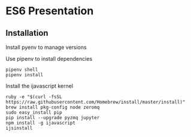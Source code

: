 # ES6 Presentation

## Installation

Install pyenv to manage versions

Use pipenv to install dependencies
```
pipenv shell
pipenv install
```

Install the ijavascript kernel
```
ruby -e "$(curl -fsSL https://raw.githubusercontent.com/Homebrew/install/master/install)"
brew install pkg-config node zeromq
sudo easy_install pip
pip install --upgrade pyzmq jupyter
npm install -g ijavascript
ijsinstall
```
